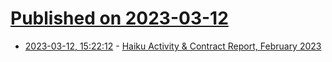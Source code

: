 # [Published on 2023-03-12](index.md)

* [2023-03-12, 15:22:12](https://lobste.rs/s/v9ugba/haiku_activity_contract_report_february) - [Haiku Activity & Contract Report, February 2023](https://www.haiku-os.org/blog/waddlesplash/2023-03-11_haiku_activity_contract_report_feburary_2023/)
